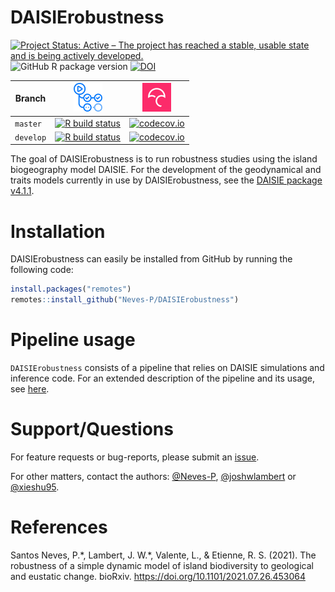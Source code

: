 # DAISIErobustness


<!-- badges: start -->
[![Project Status: Active – The project has reached a stable, usable state and is being actively developed.](https://www.repostatus.org/badges/latest/active.svg)](https://www.repostatus.org/#active)
![GitHub R package version](https://img.shields.io/github/r-package/v/Neves-P/DAISIErobustness)
[![DOI](https://zenodo.org/badge/DOI/10.5281/zenodo.3897237.svg)](https://doi.org/10.5281/zenodo.3897237)

Branch|[![GitHub Actions logo](pics/github_actions_logo.png)](https://github.com/features/actions)|[![Codecov logo](pics/Codecov.png)](https://www.codecov.io)
--------|------------------------------------------------------------------------------------------------------------------------------------------------------------------------------------|--------------------------------------------------------------------------------------------------------------------------------------------------------------------
`master`|[![R build status](https://github.com/Neves-P/DAISIErobustness/workflows/R-CMD-check/badge.svg?branch=master)](https://github.com/Neves-P/DAISIErobustness/actions)|[![codecov.io](https://codecov.io/github/Neves-P/DAISIErobustness/coverage.svg?branch=master)](https://codecov.io/github/Neves-P/DAISIErobustness/branch/master)
`develop`|[![R build status](https://github.com/Neves-P/DAISIErobustness/workflows/R-CMD-check/badge.svg?branch=develop)](https://github.com/Neves-P/DAISIErobustness/actions)|[![codecov.io](https://codecov.io/github/Neves-P/DAISIErobustness/coverage.svg?branch=develop)](https://codecov.io/github/Neves-P/DAISIErobustness/branch/develop)
<!-- badges: end -->

The goal of DAISIErobustness is to run robustness studies using the island biogeography model DAISIE. For the development of the geodynamical and traits models currently in use by DAISIErobustness, see the [DAISIE package v4.1.1](https://github.com/rsetienne/DAISIE/tree/v4.1.1).

# Installation

DAISIErobustness can easily be installed from GitHub by running the following code:
``` r
install.packages("remotes")
remotes::install_github("Neves-P/DAISIErobustness")
```

# Pipeline usage

`DAISIErobustness` consists of a pipeline that relies on DAISIE simulations and inference code. For an extended description of the pipeline and its usage, see [here](https://github.com/Neves-P/DAISIErobustness/wiki).


# Support/Questions
For feature requests or bug-reports, please submit an [issue](https://github.com/Neves-P/DAISIErobustness/issues/new).

For other matters, contact the authors: [@Neves-P](https://github.com/Neves-P), [@joshwlambert](https://github.com/joshwlambert) or [@xieshu95](https://github.com/xieshu95).

# References

Santos Neves, P.\*, Lambert, J. W.\*, Valente, L., & Etienne, R. S. (2021). The robustness of a simple dynamic model of island biodiversity to geological and eustatic change. bioRxiv. https://doi.org/10.1101/2021.07.26.453064

